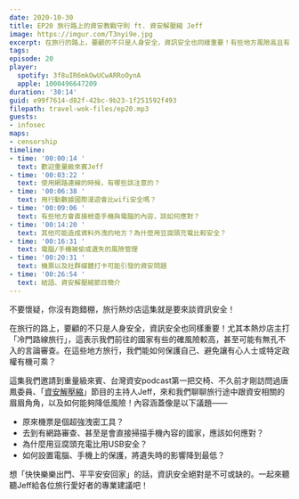```yaml
---
date: 2020-10-30
title: EP20 旅行路上的資安教戰守則 ft. 資安解壓縮 Jeff
image: https://imgur.com/T3nyi9e.jpg
excerpt: 在旅行的路上，要顧的不只是人身安全，資訊安全也同樣重要！有些地方風險高且有言論審查，這時我們可以如何保護自己的隱私？這集我們邀請到重量級來賓、台灣資安podcast第一把交椅、「資安解壓縮」節目的主持人Jeff，來和我們聊聊旅行途中跟資安相關的眉眉角角，以及如何能夠降低風險。一起來聽聽Jeff給各位旅行愛好者的專業建議吧！
tags:
episode: 20
player:
  spotify: 3f8uIR6mkOwUCwARRoOynA
  apple: 1000496647209
duration: '30:14'
guid: e99f7614-d82f-42bc-9b23-1f251592f493
filepath: travel-wok-files/ep20.mp3
guests:
- infosec
maps:
- censorship
timeline:
- time: '00:00:14 '
  text: 歡迎重量級來賓Jeff
- time: '00:03:22 '
  text: 使用網路連線的時候，有哪些該注意的？
- time: '00:06:38 '
  text: 用行動數據國際漫遊會比wifi安全嗎？
- time: '00:09:06 '
  text: 有些地方會直接檢查手機與電腦的內容，該如何應對？
- time: '00:14:20 '
  text: 其他可能造成資料外洩的地方？為什麼用豆腐頭充電比較安全？
- time: '00:16:31 '
  text: 電腦/手機被偷或遺失的風險管理
- time: '00:20:31 '
  text: 機票以及社群媒體打卡可能引發的資安問題
- time: '00:26:54 '
  text: 結語、資安解壓縮節目簡介
---
```


不要懷疑，你沒有跑錯棚，旅行熱炒店這集就是要來談資訊安全！

在旅行的路上，要顧的不只是人身安全，資訊安全也同樣重要！尤其本熱炒店主打「冷門路線旅行」，這表示我們前往的國家有些的確風險較高，甚至可能有無孔不入的言論審查。在這些地方旅行，我們能如何保護自己、避免讓有心人士或特定政權有機可乘？

這集我們邀請到重量級來賓、台灣資安podcast第一把交椅、不久前才剛訪問過唐鳳委員、「[資安解壓縮](https://infosecdecompress.com/)」節目的主持人Jeff，來和我們聊聊旅行途中跟資安相關的眉眉角角，以及如何能夠降低風險！內容涵蓋像是以下議題——

* 原來機票是個超強洩密工具？
* 去到有網路審查、甚至是會直接掃描手機內容的國家，應該如何應對？
* 為什麼用豆腐頭充電比用USB安全？
* 如何設置電腦、手機上的保護，將遺失時的影響降到最低？

想「快快樂樂出門、平平安安回家」的話，資訊安全絕對是不可或缺的。一起來聽聽Jeff給各位旅行愛好者的專業建議吧！

